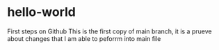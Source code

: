# hello-world
First steps on Github
This is the first copy of main branch, it is a prueve about changes that I am able to peforrm into main file
